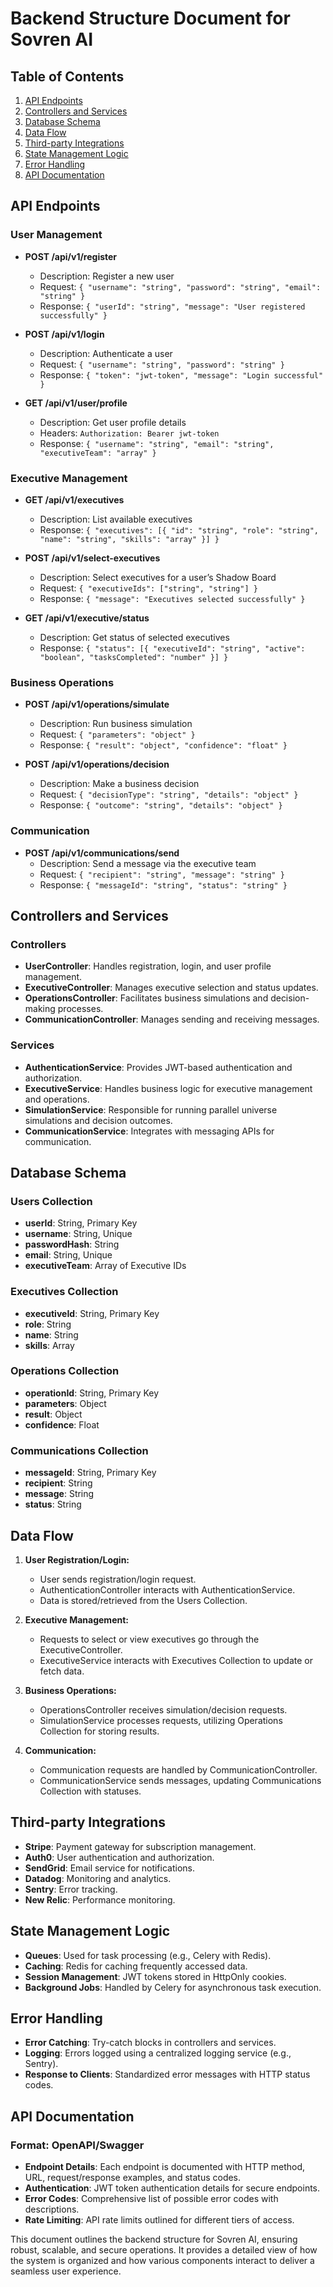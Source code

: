 # Backend Structure Document for Sovren AI

## Table of Contents
1. [API Endpoints](#api-endpoints)
2. [Controllers and Services](#controllers-and-services)
3. [Database Schema](#database-schema)
4. [Data Flow](#data-flow)
5. [Third-party Integrations](#third-party-integrations)
6. [State Management Logic](#state-management-logic)
7. [Error Handling](#error-handling)
8. [API Documentation](#api-documentation)

## API Endpoints

### User Management
- **POST /api/v1/register**
  - Description: Register a new user
  - Request: `{ "username": "string", "password": "string", "email": "string" }`
  - Response: `{ "userId": "string", "message": "User registered successfully" }`

- **POST /api/v1/login**
  - Description: Authenticate a user
  - Request: `{ "username": "string", "password": "string" }`
  - Response: `{ "token": "jwt-token", "message": "Login successful" }`

- **GET /api/v1/user/profile**
  - Description: Get user profile details
  - Headers: `Authorization: Bearer jwt-token`
  - Response: `{ "username": "string", "email": "string", "executiveTeam": "array" }`

### Executive Management
- **GET /api/v1/executives**
  - Description: List available executives
  - Response: `{ "executives": [{ "id": "string", "role": "string", "name": "string", "skills": "array" }] }`

- **POST /api/v1/select-executives**
  - Description: Select executives for a user’s Shadow Board
  - Request: `{ "executiveIds": ["string", "string"] }`
  - Response: `{ "message": "Executives selected successfully" }`

- **GET /api/v1/executive/status**
  - Description: Get status of selected executives
  - Response: `{ "status": [{ "executiveId": "string", "active": "boolean", "tasksCompleted": "number" }] }`

### Business Operations
- **POST /api/v1/operations/simulate**
  - Description: Run business simulation
  - Request: `{ "parameters": "object" }`
  - Response: `{ "result": "object", "confidence": "float" }`

- **POST /api/v1/operations/decision**
  - Description: Make a business decision
  - Request: `{ "decisionType": "string", "details": "object" }`
  - Response: `{ "outcome": "string", "details": "object" }`

### Communication
- **POST /api/v1/communications/send**
  - Description: Send a message via the executive team
  - Request: `{ "recipient": "string", "message": "string" }`
  - Response: `{ "messageId": "string", "status": "string" }`

## Controllers and Services

### Controllers
- **UserController**: Handles registration, login, and user profile management.
- **ExecutiveController**: Manages executive selection and status updates.
- **OperationsController**: Facilitates business simulations and decision-making processes.
- **CommunicationController**: Manages sending and receiving messages.

### Services
- **AuthenticationService**: Provides JWT-based authentication and authorization.
- **ExecutiveService**: Handles business logic for executive management and operations.
- **SimulationService**: Responsible for running parallel universe simulations and decision outcomes.
- **CommunicationService**: Integrates with messaging APIs for communication.

## Database Schema

### Users Collection
- **userId**: String, Primary Key
- **username**: String, Unique
- **passwordHash**: String
- **email**: String, Unique
- **executiveTeam**: Array of Executive IDs

### Executives Collection
- **executiveId**: String, Primary Key
- **role**: String
- **name**: String
- **skills**: Array

### Operations Collection
- **operationId**: String, Primary Key
- **parameters**: Object
- **result**: Object
- **confidence**: Float

### Communications Collection
- **messageId**: String, Primary Key
- **recipient**: String
- **message**: String
- **status**: String

## Data Flow

1. **User Registration/Login:**
   - User sends registration/login request.
   - AuthenticationController interacts with AuthenticationService.
   - Data is stored/retrieved from the Users Collection.

2. **Executive Management:**
   - Requests to select or view executives go through the ExecutiveController.
   - ExecutiveService interacts with Executives Collection to update or fetch data.

3. **Business Operations:**
   - OperationsController receives simulation/decision requests.
   - SimulationService processes requests, utilizing Operations Collection for storing results.

4. **Communication:**
   - Communication requests are handled by CommunicationController.
   - CommunicationService sends messages, updating Communications Collection with statuses.

## Third-party Integrations

- **Stripe**: Payment gateway for subscription management.
- **Auth0**: User authentication and authorization.
- **SendGrid**: Email service for notifications.
- **Datadog**: Monitoring and analytics.
- **Sentry**: Error tracking.
- **New Relic**: Performance monitoring.

## State Management Logic

- **Queues**: Used for task processing (e.g., Celery with Redis).
- **Caching**: Redis for caching frequently accessed data.
- **Session Management**: JWT tokens stored in HttpOnly cookies.
- **Background Jobs**: Handled by Celery for asynchronous task execution.

## Error Handling

- **Error Catching**: Try-catch blocks in controllers and services.
- **Logging**: Errors logged using a centralized logging service (e.g., Sentry).
- **Response to Clients**: Standardized error messages with HTTP status codes.

## API Documentation

### Format: OpenAPI/Swagger

- **Endpoint Details**: Each endpoint is documented with HTTP method, URL, request/response examples, and status codes.
- **Authentication**: JWT token authentication details for secure endpoints.
- **Error Codes**: Comprehensive list of possible error codes with descriptions.
- **Rate Limiting**: API rate limits outlined for different tiers of access.

This document outlines the backend structure for Sovren AI, ensuring robust, scalable, and secure operations. It provides a detailed view of how the system is organized and how various components interact to deliver a seamless user experience.